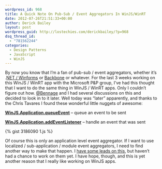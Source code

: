 ```yaml
---
wordpress_id: 968
title: A Quick Note On Pub-Sub / Event Aggregators In WinJS/WinRT
date: 2012-07-26T21:51:33+00:00
author: Derick Bailey
layout: post
wordpress_guid: http://lostechies.com/derickbailey/?p=968
dsq_thread_id:
  - "781562244"
categories:
  - Design Patterns
  - JavaScript
  - WinJS
---
```

By now you know that I&#8217;m a fan of pub-sub / event aggregators, whether it&#8217;s .[NET / Winforms](http://lostechies.com/derickbailey/2009/12/23/understanding-the-application-controller-through-object-messaging-patterns/) or [Backbone](http://www.google.com/url?sa=t&rct=j&q=&esrc=s&source=web&cd=1&ved=0CGUQFjAA&url=http%3A%2F%2Flostechies.com%2Fderickbailey%2F2012%2F04%2F03%2Frevisiting-the-backbone-event-aggregator-lessons-learned%2F&ei=eQ4SUILbNOeviAKA14DYBg&usg=AFQjCNHm0a5wDNQB4t0kbNDHbOvJgstaoQ&sig2=DvIEAhIe9BxBm-w3vd7Ixg) or whatever. For the last 3 weeks working on this WinJS / WinRT app with the Microsoft P&P group, I&#8217;ve had this thought that I want to do the same thing in WinJS / WinRT apps. Only I couldn&#8217;t figure out how. [@Bennage](https://twitter.com/bennage) and I had several discussions on this and decided to look in to it later. Well today was &#8220;later&#8221; apparently, and thanks to the Chris Tavares I found these wonderful little nuggets of awesome:

[**WinJS.Application.queueEvent**](http://msdn.microsoft.com/en-us/library/windows/apps/br211886.aspx) &#8211; queue an event to be sent

[**WinJS.Application.addEventListener**](http://msdn.microsoft.com/en-us/library/windows/apps/br229799.aspx) &#8211; handle an event that was sent

{% gist 3186090 1.js %}

Of course this is only an application level event aggregator. If I want to use localized / sub-application / module event aggregators, I need to find another way to make that happen. I [have some leads on this](http://msdn.microsoft.com/en-us/library/windows/apps/br211693.aspx), but haven&#8217;t had a chance to work on them yet. I have hope, though, and this is yet another reason that I really like working on WinJS apps.

